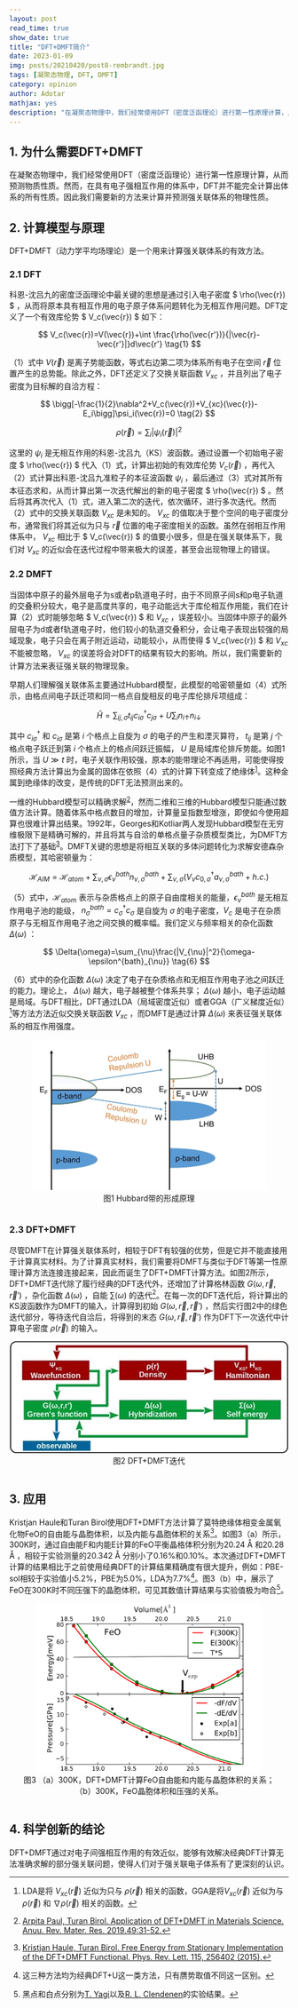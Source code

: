 ```yaml
---
layout: post
read_time: true
show_date: true
title: "DFT+DMFT简介"
date: 2023-01-09
img: posts/20210420/post8-rembrandt.jpg
tags: [凝聚态物理, DFT, DMFT]
category: opinion
author: Adotar
mathjax: yes
description: "在凝聚态物理中，我们经常使用DFT（密度泛函理论）进行第一性原理计算，从而预测物质性质。然而，在具有电子强相互作用的体系中，DFT并不能完全计算出体系的所有性质。因此我们需要新的方法来计算并预测强关联体系的物理性质。"
---
```

## 1. 为什么需要DFT+DMFT

在凝聚态物理中，我们经常使用DFT（密度泛函理论）进行第一性原理计算，从而预测物质性质。然而，在具有电子强相互作用的体系中，DFT并不能完全计算出体系的所有性质。因此我们需要新的方法来计算并预测强关联体系的物理性质。

## 2. 计算模型与原理

DFT+DMFT（动力学平均场理论）是一个用来计算强关联体系的有效方法。

### 2.1 DFT

科恩-沈吕九的密度泛函理论中最关键的思想是通过引入电子密度 $ \rho(\vec{r}) $ ，从而将原本具有相互作用的电子原子体系问题转化为无相互作用问题。DFT定义了一个有效库伦势 $ V_c(\vec{r}) $ 如下：

$$
V_c(\vec{r})=V(\vec{r})+\int \frac{\rho(\vec{r'})}{|\vec{r}-\vec{r'}|}d\vec{r'}
\tag{1}
$$

（1）式中 $V(\vec{r})$ 是离子势能函数，等式右边第二项为体系所有电子在空间 $\vec{r}$ 位置产生的总势能。除此之外，DFT还定义了交换关联函数 $V_{xc}$ ，并且列出了电子密度为目标解的自洽方程：

$$
\bigg[-\frac{1}{2}\nabla^2+V_c(\vec{r})+V_{xc}(\vec{r})-E_i\bigg]\psi_i(\vec{r})=0
\tag{2}
$$

$$
\rho(\vec{r})=\sum_i|\psi_i(\vec{r})|^2
\tag{3}
$$

这里的 $\psi_i$ 是无相互作用的科恩-沈吕九（KS）波函数。通过设置一个初始电子密度 $ \rho(\vec{r}) $ 代入（1）式，计算出初始的有效库伦势 $V_c(\vec{r})$ ，再代入（2）式计算出科恩-沈吕九准粒子的本征波函数 $\psi_i$ ，最后通过（3）式对其所有本征态求和，从而计算出第一次迭代解出的新的电子密度 $ \rho(\vec{r}) $ 。然后将其再次代入（1）式，进入第二次的迭代，依次循环，进行多次迭代。然而（2）式中的交换关联函数 $V_{xc}$ 是未知的。 $V_{xc}$ 的值取决于整个空间的电子密度分布，通常我们将其近似为只与 $\vec{r}$ 位置的电子密度相关的函数。虽然在弱相互作用体系中， $V_{xc}$ 相比于 $ V_c(\vec{r}) $ 的值要小很多，但是在强关联体系下，我们对 $V_{xc}$ 的近似会在迭代过程中带来极大的误差，甚至会出现物理上的错误。

### 2.2 DMFT

当固体中原子的最外层电子为s或者p轨道电子时，由于不同原子间s和p电子轨道的交叠积分较大，电子是高度共享的，电子动能远大于库伦相互作用能，我们在计算（2）式时能够忽略 $ V_c(\vec{r}) $ 和 $V_{xc}$ ，误差较小。当固体中原子的最外层电子为d或者f轨道电子时，他们较小的轨道交叠积分，会让电子表现出较强的局域现象，电子只会在离子附近运动，动能较小，从而使得 $ V_c(\vec{r}) $ 和 $V_{xc}$ 不能被忽略， $V_{xc}$ 的误差将会对DFT的结果有较大的影响。所以，我们需要新的计算方法来表征强关联的物理现象。

早期人们理解强关联体系主要通过Hubbard模型，此模型的哈密顿量如（4）式所示，由格点间电子跃迁项和同一格点自旋相反的电子库伦排斥项组成：

$$
\hat{H}=\sum_{ij,\sigma}t_{ij}c^{\dagger}_{i\sigma}c_{j\sigma}+U\sum_in_{i\uparrow}n_{i\downarrow}
\tag{4}
$$

其中 $c^{\dagger}_{i\sigma}$ 和 $c_{i\sigma}$ 是第 $i$ 个格点上自旋为 $\sigma$ 的电子的产生和湮灭算符， $t_{ij}$ 是第 $j$ 个格点电子跃迁到第 $i$ 个格点上的格点间跃迁振幅， $U$ 是局域库伦排斥势能。如图1所示，当 $U\gg t$ 时，电子关联作用较强，原本的能带理论不再适用，可能使得按照经典方法计算出为金属的固体在依照（4）式的计算下转变成了绝缘体<sup><a href="#ref1">1</a></sup>。这种金属到绝缘体的改变，是传统的DFT无法预测出来的。

一维的Hubbard模型可以精确求解<sup><a href="#ref2">2</a></sup>，然而二维和三维的Hubbard模型只能通过数值方法计算。随着体系中格点数目的增加，计算量呈指数型增涨，即使如今使用超算也很难计算出结果。1992年，Georges和Kotliar两人发现Hubbard模型在无穷维极限下是精确可解的，并且将其与自洽的单格点量子杂质模型类比，为DMFT方法打下了基础<sup><a href="#ref3">3</a></sup>。DMFT关键的思想是将相互关联的多体问题转化为求解安德森杂质模型，其哈密顿量为：

$$
\mathcal{H}_{AIM}=\mathcal{H}_{atom}+\sum_{\nu,\sigma}\epsilon^{bath}_{\nu}n^{bath}_{\nu,\sigma}+\sum_{\nu,\sigma}(V_{\nu}c^{\dagger}_{0,\sigma}a^{bath}_{\nu,\sigma}+h.c.)
\tag{5}
$$

（5）式中，$\mathcal{H}_{atom}$ 表示与杂质格点上的原子自由度相关的能量，$\epsilon^{bath}_{\nu}$ 是无相互作用电子池的能级， $n^{bath}_{\sigma}=c^{\dagger}_{\sigma}c_{\sigma}$ 是自旋为 $\sigma$ 的电子密度，$V_c$ 是电子在杂质原子与无相互作用电子池之间交换的概率幅。我们定义与频率相关的杂化函数 $\Delta(\omega)$ ：

$$
\Delta(\omega)=\sum_{\nu}\frac{|V_{\nu}|^2}{\omega-\epsilon^{bath}_{\nu}}
\tag{6}
$$

（6）式中的杂化函数 $\Delta(\omega)$ 决定了电子在杂质格点和无相互作用电子池之间跃迁的能力。理论上， $\Delta(\omega)$ 越大，电子越被整个体系共享； $\Delta(\omega)$ 越小，电子运动越是局域。与DFT相比，DFT通过LDA（局域密度近似）或者GGA（广义梯度近似）[^1]等方法方法近似交换关联函数 $V_{xc}$ ，而DMFT是通过计算 $\Delta(\omega)$ 来表征强关联体系的相互作用强度。

  <center>
    <img src="https://raw.githubusercontent.com/Adotar/Note/main/Band-diagram-of-Mott-Hubbard-Insulator-reproduced-from-Ref67.jpg?token=A5EYVQCGDRSMUY55775RJ43DXPVTU"
       style="zoom:50%;" />
    <br>
    <table>
      图1 Hubbard带的形成原理
    </table>
  </center>

### 2.3 DFT+DMFT

尽管DMFT在计算强关联体系时，相较于DFT有较强的优势，但是它并不能直接用于计算真实材料。为了计算真实材料，我们需要将DMFT与类似于DFT等第一性原理计算方法连接连接起来，因此而诞生了DFT+DMFT计算方法。如图2所示，DFT+DMFT迭代除了履行经典的DFT迭代外，还增加了计算格林函数 $G(\omega,\vec{r},\vec{r}')$ ，杂化函数 $\Delta(\omega)$ ，自能 $\sum(\omega)$ 的迭代[^2]。在每一次的DFT迭代后，将计算出的KS波函数作为DMFT的输入，计算得到初始 $G(\omega,\vec{r},\vec{r}')$ ，然后实行图2中的绿色迭代部分，等待迭代自洽后，将得到的末态 $G(\omega,\vec{r},\vec{r}')$ 作为DFT下一次迭代中计算电子密度 $\rho(\vec{r})$ 的输入。

<center>
  <img src="https://raw.githubusercontent.com/Adotar/Note/main/DFT%2BDMFT loop.png?token=A5EYVQGDCYJJCGLGBDQ3W5LDXPVDS" />
  <br>
  <table>
    图2 DFT+DMFT迭代
  </table>
</center>


## 3. 应用

Kristjan Haule和Turan Birol使用DFT+DMFT方法计算了莫特绝缘体相变金属氧化物FeO的自由能与晶胞体积，以及内能与晶胞体积的关系[^3]。如图3（a）所示，300K时，通过自由能F和内能E计算的FeO平衡晶格体积分别为20.24 Å 和20.28 Å ，相较于实验测量的20.342 Å 分别小了0.16%和0.10%。本次通过DFT+DMFT计算的结果相比于之前使用经典DFT的计算结果精确度有很大提升，例如：PBE-sol相较于实验值小5.2%，PBE为5.0%，LDA为7.7%[^4]。图3（b）中，展示了FeO在300K时不同压强下的晶胞体积，可见其数值计算结果与实验值极为吻合[^5]。

<center>
  <img src="https://raw.githubusercontent.com/Adotar/Note/main/91EFA3B0BFB4DE5EB560BBE2C90DA02C.png?token=A5EYVQGUVQ7AQ5NSSKKY3V3DXPVW6" style="zoom:40%;" />
  <br>
  <table>
    图3 （a）300K，DFT+DMFT计算FeO自由能和内能与晶胞体积的关系；
    <br>
    （b）300K，FeO晶胞体积和压强的关系。
  </table>
</center>


## 4. 科学创新的结论

DFT+DMFT通过对电子间强相互作用的有效近似，能够有效解决经典DFT计算无法准确求解的部分强关联问题，使得人们对于强关联电子体系有了更深刻的认识。



[^1]: LDA是将 $V_{xc}(\vec{r})$ 近似为只与 $\rho(\vec{r})$ 相关的函数，GGA是将$V_{xc}(\vec{r})$ 近似为与 $\rho(\vec{r})$ 和 $\nabla\rho(\vec{r})$ 相关的函数。
[^2]: [Arpita Paul, Turan Birol. Application of DFT+DMFT in Materials Science. Anuu. Rev. Mater. Res. 2019.49:31-52.](https://www.annualreviews.org/doi/10.1146/annurev-matsci-070218-121825) 
[^3]: [Kristjan Haule, Turan Birol. Free Energy from Stationary Implementation of the DFT+DMFT Functional. Phys. Rev. Lett. 115, 256402 (2015).](https://journals.aps.org/prl/abstract/10.1103/PhysRevLett.115.256402) 
[^4]: 这三种方法均为经典DFT+U这一类方法，只有赝势取值不同这一区别。
[^5]: 黑点和白点分别为[T. Yagi](http://dx.doi.org/10.1029/JB090iB10p08784)以及[R. L. Clendenen](http://dx.doi.org/10.1063/1.1726610)的实验结果。
